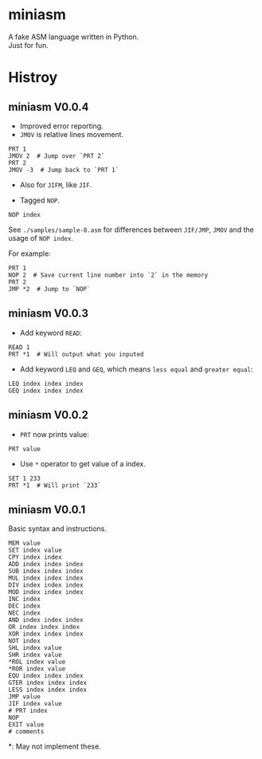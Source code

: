 # miniasm
A fake ASM language written in Python.  
Just for fun.

# Histroy
## miniasm V0.0.4
* Improved error reporting.
* `JMOV` is relative lines movement.
```
PRT 1
JMOV 2  # Jump over `PRT 2`
PRT 2
JMOV -3  # Jump back to `PRT 1`
```

* Also for `JIFM`, like `JIF`.

* Tagged `NOP`.
```
NOP index
```

See `./samples/sample-8.asm` for differences between `JIF/JMP`, `JMOV` and the usage of `NOP index`.

For example:
```
PRT 1
NOP 2  # Save current line number into `2` in the memory
PRT 2
JMP *2  # Jump to `NOP`
```

## miniasm V0.0.3
* Add keyword `READ`:
```
READ 1
PRT *1  # Will output what you inputed
```

* Add keyword `LEQ` and `GEQ`, which means `less equal` and `greater equal`:
```
LEQ index index index
GEQ index index index
```

## miniasm V0.0.2
* `PRT` now prints value:
```
PRT value
```

* Use `*` operator to get value of a index.
```
SET 1 233
PRT *1  # Will print `233`
```

## miniasm V0.0.1
Basic syntax and instructions.
```
MEM value
SET index value
CPY index index
ADD index index index
SUB index index index
MUL index index index
DIV index index index
MOD index index index
INC index
DEC index
NEC index
AND index index index
OR index index index
XOR index index index
NOT index
SHL index value
SHR index value
*ROL index value
*ROR index value
EQU index index index
GTER index index index
LESS index index index
JMP value
JIF index value
# PRT index
NOP
EXIT value
# comments
```
*: May not implement these.
